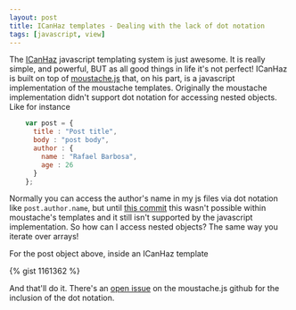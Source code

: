 ```yaml
---
layout: post
title: ICanHaz templates - Dealing with the lack of dot notation
tags: [javascript, view]
---
```


The [ICanHaz](http://icanhazjs.com/) javascript templating system is just awesome. It is really simple, and powerful, BUT as all good things in life it's not perfect! ICanHaz is built on top of [moustache.js](https://github.com/janl/mustache.js) that, on his part, is a javascript implementation of the moustache templates. Originally the moustache implementation didn't support dot notation for accessing nested objects. Like for instance

``` javascript
    var post = {
      title : "Post title",
      body : "post body",
      author : {
        name : "Rafael Barbosa",
        age : 26
      } 
    };
```

Normally you can access the author's name in my js files via dot notation like <code>post.author.name</code>, but until [this commit](https://github.com/defunkt/mustache/commit/c183699ff1b23b4bc5efbfa3ed323ff9509855f7) this wasn't possible within moustache's templates and it still isn't supported by the javascript implementation. So how can I access nested objects? The same way you iterate over arrays!

For the post object above, inside an ICanHaz template

{% gist 1161362 %} 

And that'll do it. There's an [open issue](https://github.com/janl/mustache.js/issues/97) on the moustache.js github for the inclusion of the dot notation.



 







